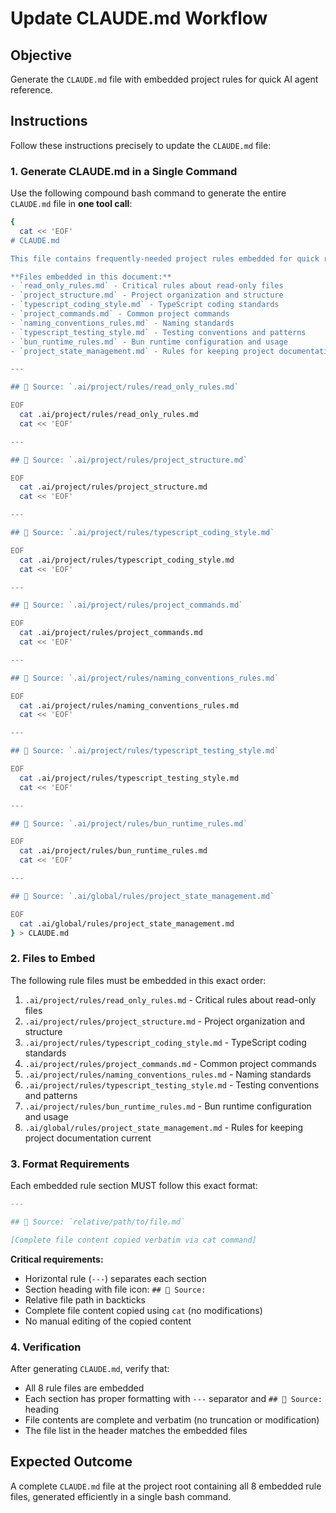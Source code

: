 # Update CLAUDE.md Workflow

## Objective

Generate the `CLAUDE.md` file with embedded project rules for quick AI agent reference.

## Instructions

Follow these instructions precisely to update the `CLAUDE.md` file:

### 1. Generate CLAUDE.md in a Single Command

Use the following compound bash command to generate the entire `CLAUDE.md` file in **one tool call**:

```bash
{
  cat << 'EOF'
# CLAUDE.md

This file contains frequently-needed project rules embedded for quick reference. These rules are copied verbatim from `.ai/project/rules/` to minimize tool calls during common tasks.

**Files embedded in this document:**
- `read_only_rules.md` - Critical rules about read-only files
- `project_structure.md` - Project organization and structure
- `typescript_coding_style.md` - TypeScript coding standards
- `project_commands.md` - Common project commands
- `naming_conventions_rules.md` - Naming standards
- `typescript_testing_style.md` - Testing conventions and patterns
- `bun_runtime_rules.md` - Bun runtime configuration and usage
- `project_state_management.md` - Rules for keeping project documentation current

---

## 📄 Source: `.ai/project/rules/read_only_rules.md`

EOF
  cat .ai/project/rules/read_only_rules.md
  cat << 'EOF'

---

## 📄 Source: `.ai/project/rules/project_structure.md`

EOF
  cat .ai/project/rules/project_structure.md
  cat << 'EOF'

---

## 📄 Source: `.ai/project/rules/typescript_coding_style.md`

EOF
  cat .ai/project/rules/typescript_coding_style.md
  cat << 'EOF'

---

## 📄 Source: `.ai/project/rules/project_commands.md`

EOF
  cat .ai/project/rules/project_commands.md
  cat << 'EOF'

---

## 📄 Source: `.ai/project/rules/naming_conventions_rules.md`

EOF
  cat .ai/project/rules/naming_conventions_rules.md
  cat << 'EOF'

---

## 📄 Source: `.ai/project/rules/typescript_testing_style.md`

EOF
  cat .ai/project/rules/typescript_testing_style.md
  cat << 'EOF'

---

## 📄 Source: `.ai/project/rules/bun_runtime_rules.md`

EOF
  cat .ai/project/rules/bun_runtime_rules.md
  cat << 'EOF'

---

## 📄 Source: `.ai/global/rules/project_state_management.md`

EOF
  cat .ai/global/rules/project_state_management.md
} > CLAUDE.md
```

### 2. Files to Embed

The following rule files must be embedded in this exact order:

1. `.ai/project/rules/read_only_rules.md` - Critical rules about read-only files
2. `.ai/project/rules/project_structure.md` - Project organization and structure
3. `.ai/project/rules/typescript_coding_style.md` - TypeScript coding standards
4. `.ai/project/rules/project_commands.md` - Common project commands
5. `.ai/project/rules/naming_conventions_rules.md` - Naming standards
6. `.ai/project/rules/typescript_testing_style.md` - Testing conventions and patterns
7. `.ai/project/rules/bun_runtime_rules.md` - Bun runtime configuration and usage
8. `.ai/global/rules/project_state_management.md` - Rules for keeping project documentation current

### 3. Format Requirements

Each embedded rule section MUST follow this exact format:

```markdown
---

## 📄 Source: `relative/path/to/file.md`

[Complete file content copied verbatim via cat command]
```

**Critical requirements:**
- Horizontal rule (`---`) separates each section
- Section heading with file icon: `## 📄 Source:`
- Relative file path in backticks
- Complete file content copied using `cat` (no modifications)
- No manual editing of the copied content

### 4. Verification

After generating `CLAUDE.md`, verify that:
- All 8 rule files are embedded
- Each section has proper formatting with `---` separator and `## 📄 Source:` heading
- File contents are complete and verbatim (no truncation or modification)
- The file list in the header matches the embedded files

## Expected Outcome

A complete `CLAUDE.md` file at the project root containing all 8 embedded rule files, generated efficiently in a single bash command.
